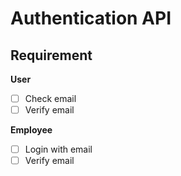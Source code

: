 # Authentication API

## Requirement

**User**

- [ ] Check email
- [ ] Verify email

**Employee**

- [ ] Login with email
- [ ] Verify email
